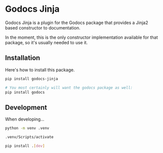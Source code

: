 # Godocs Jinja

Godocs Jinja is a plugin for the Godocs package that provides a Jinja2 based constructor to documentation.

In the moment, this is the only constructor implementation available for that package, so it's usually needed to use it.

## Installation

Here's how to install this package.

``` sh
pip install godocs-jinja

# You most certainly will want the godocs package as well:
pip install godocs
```

## Development

When developing...

``` sh
python -m venv .venv

.venv/Scripts/activate

pip install .[dev]
```
